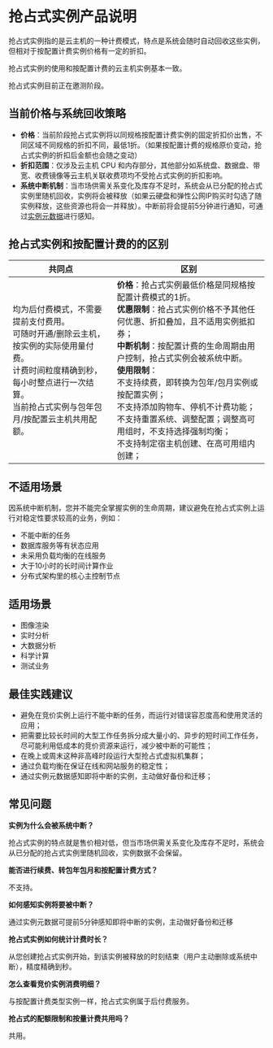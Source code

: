 # 抢占式实例产品说明

抢占式实例指的是云主机的一种计费模式，特点是系统会随时自动回收这些实例，但相对于按配置计费实例价格有一定的折扣。

抢占式实例的使用和按配置计费的云主机实例基本一致。

抢占式实例目前正在邀测阶段。

## 当前价格与系统回收策略

* **价格**：当前阶段抢占式实例将以同规格按配置计费实例的固定折扣价出售，不同区域不同规格的折扣不同，最低1折。（如果按配置计费的规格原价变动，抢占式实例的折扣后金额也会随之变动）
* **折扣范围**：仅涉及云主机 CPU 和内存部分，其他部分如系统盘、数据盘、带宽、收费镜像等云主机关联收费项均不受抢占式实例的折扣影响。
* **系统中断机制**：当市场供需关系变化及库存不足时，系统会从已分配的抢占式实例里随机回收，实例将会被释放（如果云硬盘和弹性公网IP购买时勾选了随实例释放，这些资源也将会一并释放）。中断前将会提前5分钟进行通知，可通过[实例元数据](https://docs.jdcloud.com/cn/virtual-machines/instance-metadata)进行感知。 

## 抢占式实例和按配置计费的的区别

| **共同点**                                                                                        | **区别**                                                     |
| ------------------------------------------------------------------------------------------------- | ------------------------------------------------------------ |
| 均为后付费模式，不需要提前支付费用。<br/>可随时开通/删除云主机，按实例的实际使用量付费。<br/>计费时间粒度精确到秒，每小时整点进行一次结算。<br/>当前抢占式实例与包年包月/按配置云主机共用配额。 | **价格**：抢占式实例最低价格是同规格按配置计费模式的1折。<br/>**优惠限制**：抢占式实例价格不予其他任何优惠、折扣叠加，且不适用实例抵扣券；<br/>**中断机制**：按配置计费的生命周期由用户控制，抢占式实例会被系统中断。<br/>**使用限制**：<br/>不支持续费，即转换为包年/包月实例或按配置实例；<br/>不支持添加购物车、停机不计费功能；<br/>不支持重置系统、调整配置；调整高可用组时，不支持选择强制均衡；<br/>不支持制定宿主机创建、在高可用组内创建； |

## 不适用场景

因系统中断机制，您并不能完全掌握实例的生命周期，建议避免在抢占式实例上运行对稳定性要求较高的业务，例如：

* 不能中断的任务
* 数据库服务等有状态应用
* 未采用负载均衡的在线服务
* 大于10小时的长时间计算作业
* 分布式架构里的核心主控制节点

## 适用场景

* 图像渲染
* 实时分析
* 大数据分析
* 科学计算
* 测试业务

## 最佳实践建议

* 避免在竞价实例上运行不能中断的任务，而运行对错误容忍度高和使用灵活的应用；
* 把需要比较长时间的大型工作任务拆分成大量小的、异步的短时间工作任务，尽可能利用低成本的竞价资源来运行，减少被中断的可能性；
* 在晚上或周末这种非高峰时段运行大型抢占式虚拟机集群；
* 通过负载均衡在保证在线和网站服务的稳定性；
* 通过实例元数据感知即将中断的实例，主动做好备份和迁移； 


## 常见问题

**实例为什么会被系统中断？**

抢占式实例的特点就是售价相对低，但当市场供需关系变化及库存不足时，系统会从已分配的抢占式实例里随机回收，实例数据不会保留。

**能否进行续费、转包年包月和按配置计费方式？**

不支持。

**如何感知实例将要被中断？**

通过实例元数据可提前5分钟感知即将中断的实例，主动做好备份和迁移

**抢占式实例如何统计计费时长？**

从您创建抢占式实例开始，到该实例被释放的时刻结束（用户主动删除或系统中断），精度精确到秒。

**怎么查看竞价实例消费明细？**

与按配置计费类型实例一样，抢占式实例属于后付费服务。

**抢占式的配额限制和按量计费共用吗？**

共用。

